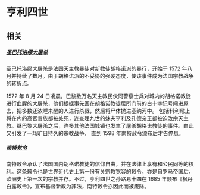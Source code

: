 # 亨利四世



## 相关

##### [圣巴托洛缪大屠杀](https://baike.baidu.com/item/%E5%9C%A3%E5%B7%B4%E6%89%98%E6%B4%9B%E7%BC%AA%E5%A4%A7%E5%B1%A0%E6%9D%80)

圣巴托洛缪大屠杀是法国天主教暴徒对新教徒胡格诺派的暴行，开始于 1572 年八月并持续了数月。由于胡格诺派的不妥协的强硬态度，使该事件成为法国宗教战争的转折点。

1572 年 8 月 24 日凌晨，巴黎数万名天主教民伙同警察士兵对城内的胡格诺教徒进行血腥的大屠杀，他们根据事先画在胡格诺教徒居所门前的白十字记号闯进屋去，把多数还浓睡未醒的人进行杀戮，然后将尸体抛进塞纳河中。 包括科利尼上将在内的高官贵族都被处死，连查理九世的妹夫亨利及孔德亲王都被迫改宗天主教。继巴黎大屠杀之后，许多其他法国城镇也发生了屠杀胡格诺教徒的事件。由此又引发了一场旷日持久的宗教战争， 直到 1598 年南特赦令颁布后才告停息。

##### [南特敕令](https://baike.baidu.com/item/%E5%8D%97%E7%89%B9%E6%95%95%E4%BB%A4/2208209)

南特敕令承认了法国国内胡格诺教徒的信仰自由，并在法律上享有和公民同等的权利。这条敕令也是世界近代史上第一份有关宗教宽容的敕令，亦是自罗马帝国后，欧洲史上第一次的宗教并存。不过，亨利四世之孙路易十四在 1685 年颁布《枫丹白露敕令》，宣布基督新教为非法，南特敕令亦因此而被废除。
